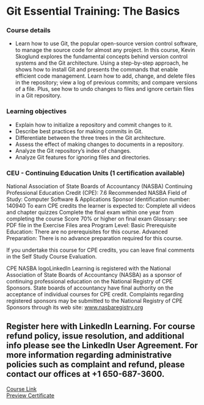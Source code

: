 # Git Essential Training: The Basics
### Course details
- Learn how to use Git, the popular open-source version control software, to manage the source code for almost any project. In this course, Kevin Skoglund explores the fundamental concepts behind version control systems and the Git architecture. Using a step-by-step approach, he shows how to install Git and presents the commands that enable efficient code management. Learn how to add, change, and delete files in the repository; view a log of previous commits; and compare versions of a file. Plus, see how to undo changes to files and ignore certain files in a Git repository.

### Learning objectives
- Explain how to initialize a repository and commit changes to it.
- Describe best practices for making commits in Git.
- Differentiate between the three trees in the Git architecture.
- Assess the effect of making changes to documents in a repository.
- Analyze the Git repository’s index of changes.
- Analyze Git features for ignoring files and directories.

### CEU - Continuing Education Units (1 certification available)
National Association of State Boards of Accountancy (NASBA)
Continuing Professional Education Credit (CPE): 7.6
Recommended NASBA Field of Study: Computer Software & Applications
Sponsor Identification number: 140940
To earn CPE credits the learner is expected to:
Complete all videos and chapter quizzes
Complete the final exam within one year from completing the course
Score 70% or higher on final exam
Glossary: see PDF file in the Exercise Files area
Program Level: Basic
Prerequisite Education: There are no prerequisites for this course.
Advanced Preparation: There is no advance preparation required for this course.

If you undertake this course for CPE credits, you can leave final comments in the Self Study Course Evaluation.

CPE NASBA logoLinkedIn Learning is registered with the National Association of State Boards of Accountancy (NASBA) as a sponsor of continuing professional education on the National Registry of CPE Sponsors. State boards of accountancy have final authority on the acceptance of individual courses for CPE credit. Complaints regarding registered sponsors may be submitted to the National Registry of CPE Sponsors through its web site: www.nasbaregistry.org

Register here with LinkedIn Learning.
For course refund policy, issue resolution, and additional info please see the LinkedIn User Agreement. For more information regarding administrative policies such as complaint and refund, please contact our offices at +1 650-687-3600.
-------------------------------
[Course Link](https://www.linkedin.com/learning/git-essential-training-the-basics)
<br>[Preview Certificate]()
